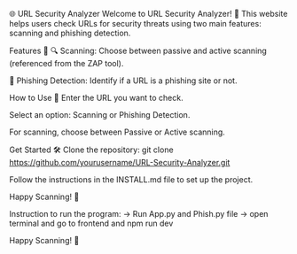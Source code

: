 🌐 URL Security Analyzer
Welcome to URL Security Analyzer! 🎉 This website helps users check URLs for security threats using two main features: scanning and phishing detection.

Features 🚀
🔍 Scanning: Choose between passive and active scanning (referenced from the ZAP tool).

🚨 Phishing Detection: Identify if a URL is a phishing site or not.

How to Use 📖
Enter the URL you want to check.

Select an option: Scanning or Phishing Detection.

For scanning, choose between Passive or Active scanning.

Get Started 🛠️
Clone the repository: git clone https://github.com/yourusername/URL-Security-Analyzer.git

Follow the instructions in the INSTALL.md file to set up the project.

Happy Scanning! 🎉

Instruction to run the program:
-> Run App.py and Phish.py file
-> open terminal and go to frontend and npm run dev

Happy Scanning! 🎉

